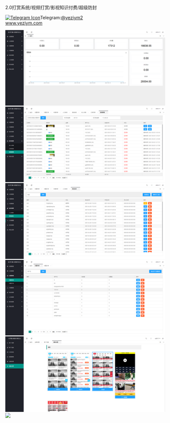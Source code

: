 2.0打赏系统/视频打赏/影视知识付费/超级防封<p dir="auto"><a target="_blank" rel="noopener noreferrer nofollow" href="https://camo.githubusercontent.com/d614d90677fbc2e34c7c62ebc68c82379d87a57c4beaf05af65fec7ba6b72e36/68747470733a2f2f63646e2d69636f6e732d706e672e666c617469636f6e2e636f6d2f3531322f323131312f323131313634362e706e67"><img src="https://camo.githubusercontent.com/d614d90677fbc2e34c7c62ebc68c82379d87a57c4beaf05af65fec7ba6b72e36/68747470733a2f2f63646e2d69636f6e732d706e672e666c617469636f6e2e636f6d2f3531322f323131312f323131313634362e706e67" alt="Telegram Icon" style="width: 16px; max-width: 100%;" data-canonical-src="https://cdn-icons-png.flaticon.com/512/2111/2111646.png"></a>Telegram:<a href="https://t.me/yeziym2" rel="nofollow">@yeziym2</a><br><a href="https://www.yeziym.com/">www.yeziym.com</a></p><img src="https://github.com/yeziym/HbQQSENnd2/blob/main/yGjtT.png"><img src="https://github.com/yeziym/HbQQSENnd2/blob/main/xU8eQ.png"><img src="https://github.com/yeziym/HbQQSENnd2/blob/main/FPP2j.png"><img src="https://github.com/yeziym/HbQQSENnd2/blob/main/vwarU.png"><img src="https://github.com/yeziym/HbQQSENnd2/blob/main/NuBSR.png"><img src="https://github.com/yeziym/HbQQSENnd2/blob/main/K1R3S.png">